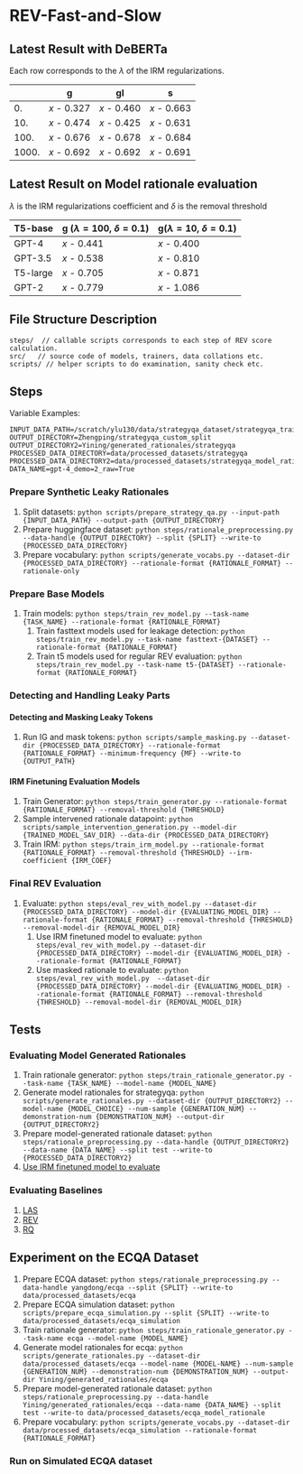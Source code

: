 # REV-Fast-and-Slow

## Latest Result with DeBERTa

Each row corresponds to the $\lambda$ of the IRM regularizations.

|       | g           | gl          | s           |
| ----- | ----------- | ----------- | ----------- |
| 0.    | $x$ - 0.327 | $x$ - 0.460 | $x$ - 0.663 |
| 10.   | $x$ - 0.474 | $x$ - 0.425 | $x$ - 0.631 |
| 100.  | $x$ - 0.676 | $x$ - 0.678 | $x$ - 0.684 |
| 1000. | $x$ - 0.692 | $x$ - 0.692 | $x$ - 0.691 |

## Latest Result on Model rationale evaluation

$\lambda$ is the IRM regularizations coefficient and $\delta$ is the removal threshold

|T5-base  | g ($\lambda  = 100$, $\delta = 0.1$) | g($\lambda  = 10$, $\delta = 0.1$) |
| -----   | -----------------    | ----------------   |
| GPT-4   | $x$ - 0.441          | $x$ - 0.400        |
| GPT-3.5 | $x$ - 0.538          | $x$ - 0.810        |
| T5-large| $x$ - 0.705          | $x$ - 0.871        |
| GPT-2   | $x$ - 0.779          | $x$ - 1.086        |

## File Structure Description

```shellscript
steps/  // callable scripts corresponds to each step of REV score calculation.
src/   // source code of models, trainers, data collations etc. 
scripts/ // helper scripts to do examination, sanity check etc.
```

## Steps

Variable Examples:
```
INPUT_DATA_PATH=/scratch/ylu130/data/strategyqa_dataset/strategyqa_train.json
OUTPUT_DIRECTORY=Zhengping/strategyqa_custom_split
OUTPUT_DIRECTORY2=Yining/generated_rationales/strategyqa
PROCESSED_DATA_DIRECTORY=data/processed_datasets/strategyqa
PROCESSED_DATA_DIRECTORY2=data/processed_datasets/strategyqa_model_rationale
DATA_NAME=gpt-4_demo=2_raw=True
```
### Prepare Synthetic Leaky Rationales
1. Split datasets: `python scripts/prepare_strategy_qa.py --input-path {INPUT_DATA_PATH} --output-path {OUTPUT_DIRECTORY}`
2. Prepare huggingface dataset: `python steps/rationale_preprocessing.py --data-handle {OUTPUT_DIRECTORY} --split {SPLIT} --write-to {PROCESSED_DATA_DIRECTORY}`
3. Prepare vocabulary: `python scripts/generate_vocabs.py --dataset-dir {PROCESSED_DATA_DIRECTORY} --rationale-format {RATIONALE_FORMAT} --rationale-only`

### Prepare Base Models
1. Train models: `python steps/train_rev_model.py --task-name {TASK_NAME} --rationale-format {RATIONALE_FORMAT}`
   1. Train fasttext models used for leakage detection: `python steps/train_rev_model.py --task-name fasttext-{DATASET} --rationale-format {RATIONALE_FORMAT}`
   2. Train t5 models used for regular REV evaluation: `python steps/train_rev_model.py --task-name t5-{DATASET} --rationale-format {RATIONALE_FORMAT}`

### Detecting and Handling Leaky Parts
#### Detecting and Masking Leaky Tokens
1. Run IG and mask tokens: `python scripts/sample_masking.py --dataset-dir {PROCESSED_DATA_DIRECTORY} --rationale-format {RATIONALE_FORMAT} --minimum-frequency {MF} --write-to {OUTPUT_PATH}`

#### IRM Finetuning Evaluation Models 
1. Train Generator: `python steps/train_generator.py --rationale-format {RATIONALE_FORMAT} --removal-threshold {THRESHOLD}`
2. Sample intervened rationale datapoint: `python scripts/sample_intervention_generation.py --model-dir {TRAINED_MODEL_SAV_DIR} --data-dir {PROCESSED_DATA_DIRECTORY}`
3. Train IRM: `python steps/train_irm_model.py --rationale-format {RATIONALE_FORMAT} --removal-threshold {THRESHOLD} --irm-coefficient {IRM_COEF}`
   
### Final REV Evaluation
1. Evaluate: `python steps/eval_rev_with_model.py --dataset-dir {PROCESSED_DATA_DIRECTORY} --model-dir {EVALUATING_MODEL_DIR} --rationale-format {RATIONALE_FORMAT} --removal-threshold {THRESHOLD} --removal-model-dir {REMOVAL_MODEL_DIR}`
   1. Use IRM finetuned model to evaluate: `python steps/eval_rev_with_model.py --dataset-dir {PROCESSED_DATA_DIRECTORY} --model-dir {EVALUATING_MODEL_DIR} --rationale-format {RATIONALE_FORMAT}`
   2. Use masked rationale to evaluate: `python steps/eval_rev_with_model.py  --dataset-dir {PROCESSED_DATA_DIRECTORY} --model-dir {EVALUATING_MODEL_DIR} --rationale-format {RATIONALE_FORMAT} --removal-threshold {THRESHOLD} --removal-model-dir {REMOVAL_MODEL_DIR}`

## Tests
### Evaluating Model Generated Rationales
1. Train rationale generator: `python steps/train_rationale_generator.py --task-name {TASK_NAME} --model-name {MODEL_NAME}`
2. Generate model rationales for strategyqa: `python scripts/generate_rationales.py --dataset-dir {OUTPUT_DIRECTORY2} --model-name {MODEL_CHOICE} --num-sample {GENERATION_NUM} --demonstration-num {DEMONSTRATION_NUM} --output-dir {OUTPUT_DIRECTORY2}`
3. Prepare model-generated rationale dataset: `python steps/rationale_preprocessing.py --data-handle {OUTPUT_DIRECTORY2} --data-name {DATA_NAME} --split test --write-to {PROCESSED_DATA_DIRECTORY2}`
4. [Use IRM finetuned model to evaluate](#Final-REV-Evaluation)

### Evaluating Baselines
1. [LAS](baselines/las/README.md)
2. [REV](baselines/rev/README.md)
3. [RQ](baselines/rq/README.md)

## Experiment on the ECQA Dataset
1. Prepare ECQA dataset: `python steps/rationale_preprocessing.py --data-handle yangdong/ecqa --split {SPLIT} --write-to data/processed_datasets/ecqa`
2. Prepare ECQA simulation dataset: `python scripts/prepare_ecqa_simulation.py --split {SPLIT} --write-to data/processed_datasets/ecqa_simulation`
3. Train rationale generator: `python steps/train_rationale_generator.py --task-name ecqa --model-name {MODEL_NAME}`
4. Generate model rationales for ecqa: `python scripts/generate_rationales.py --dataset-dir data/processed_datasets/ecqa --model-name {MODEL-NAME} --num-sample {GENERATION_NUM} --demonstration-num {DEMONSTRATION_NUM} --output-dir Yining/generated_rationales/ecqa`
5. Prepare model-generated rationale dataset: `python steps/rationale_preprocessing.py --data-handle Yining/generated_rationales/ecqa --data-name {DATA_NAME} --split test --write-to data/processed_datasets/ecqa_model_rationale`
6. Prepare vocabulary: `python scripts/generate_vocabs.py --dataset-dir data/processed_datasets/ecqa_simulation --rationale-format {RATIONALE_FORMAT}`


### Run on Simulated ECQA dataset
